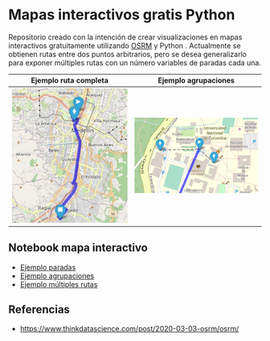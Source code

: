 # Mapas interactivos gratis Python 


Repositorio creado con la intención de crear  visualizaciones en mapas interactivos gratuitamente utilizando [OSRM](http://project-osrm.org/) y Python .
Actualmente se obtienen rutas entre dos puntos arbitrarios, pero se desea generalizarlo para exponer múltiples rutas con un número variables de paradas cada una.

|              Ejemplo ruta completa               |                Ejemplo agrupaciones                |
| :----------------------------------------------: | :------------------------------------------------: |
| <img src="docs/imgs/map_stops.JPG" width="425"/> | <img src="docs/imgs/map_grouped.JPG" width="425"/> |

## Notebook mapa interactivo
- [Ejemplo paradas](https://nbviewer.jupyter.org/github/NumberPiOso/osrm_draw_route/blob/main/example_1.ipynb)
- [Ejemplo agrupaciones](https://nbviewer.jupyter.org/github/NumberPiOso/osrm_draw_route/blob/main/example_grouped_users.ipynb)
- [Ejemplo múltiples rutas](https://nbviewer.jupyter.org/github/NumberPiOso/osrm_draw_route/blob/main/multiple_routes.ipynb)
## Referencias
- https://www.thinkdatascience.com/post/2020-03-03-osrm/osrm/
